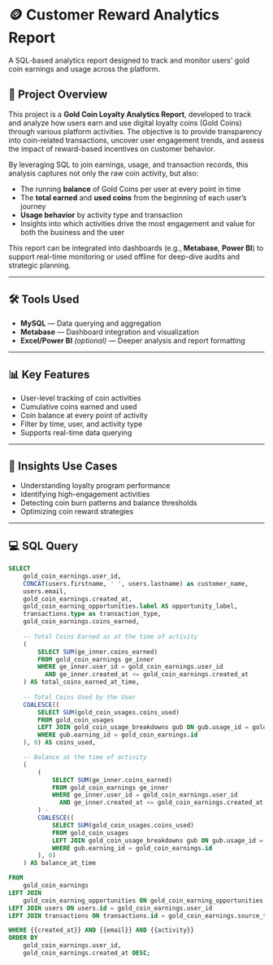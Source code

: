 # 🪙 Customer Reward Analytics Report

A SQL-based analytics report designed to track and monitor users' gold coin earnings and usage across the platform.

## 🧾 Project Overview

This project is a **Gold Coin Loyalty Analytics Report**, developed to track and analyze how users earn and use digital loyalty coins (Gold Coins) through various platform activities. The objective is to provide transparency into coin-related transactions, uncover user engagement trends, and assess the impact of reward-based incentives on customer behavior.

By leveraging SQL to join earnings, usage, and transaction records, this analysis captures not only the raw coin activity, but also:

- The running **balance** of Gold Coins per user at every point in time  
- The **total earned** and **used coins** from the beginning of each user’s journey  
- **Usage behavior** by activity type and transaction  
- Insights into which activities drive the most engagement and value for both the business and the user  

This report can be integrated into dashboards (e.g., **Metabase**, **Power BI**) to support real-time monitoring or used offline for deep-dive audits and strategic planning.

---

## 🛠 Tools Used

- **MySQL** — Data querying and aggregation  
- **Metabase** — Dashboard integration and visualization  
- **Excel/Power BI** *(optional)* — Deeper analysis and report formatting

---

## 📊 Key Features

- User-level tracking of coin activities  
- Cumulative coins earned and used  
- Coin balance at every point of activity  
- Filter by time, user, and activity type  
- Supports real-time data querying  

---

## 🧠 Insights Use Cases

- Understanding loyalty program performance  
- Identifying high-engagement activities  
- Detecting coin burn patterns and balance thresholds  
- Optimizing coin reward strategies

---

## 💻 SQL Query

```sql
SELECT 
    gold_coin_earnings.user_id,
    CONCAT(users.firstname, ' ', users.lastname) as customer_name,
    users.email,
    gold_coin_earnings.created_at,
    gold_coin_earning_opportunities.label AS opportunity_label,
    transactions.type as transaction_type,
    gold_coin_earnings.coins_earned,
    
    -- Total Coins Earned as at the time of activity
    (
        SELECT SUM(ge_inner.coins_earned)
        FROM gold_coin_earnings ge_inner
        WHERE ge_inner.user_id = gold_coin_earnings.user_id 
          AND ge_inner.created_at <= gold_coin_earnings.created_at
    ) AS total_coins_earned_at_time,
    
    -- Total Coins Used by the User
    COALESCE((
        SELECT SUM(gold_coin_usages.coins_used)
        FROM gold_coin_usages 
        LEFT JOIN gold_coin_usage_breakdowns gub ON gub.usage_id = gold_coin_usages.id
        WHERE gub.earning_id = gold_coin_earnings.id
    ), 0) AS coins_used,

    -- Balance at the time of activity
    (
        (
            SELECT SUM(ge_inner.coins_earned)
            FROM gold_coin_earnings ge_inner
            WHERE ge_inner.user_id = gold_coin_earnings.user_id 
              AND ge_inner.created_at <= gold_coin_earnings.created_at
        ) - 
        COALESCE((
            SELECT SUM(gold_coin_usages.coins_used)
            FROM gold_coin_usages 
            LEFT JOIN gold_coin_usage_breakdowns gub ON gub.usage_id = gold_coin_usages.id
            WHERE gub.earning_id = gold_coin_earnings.id
        ), 0)
    ) AS balance_at_time

FROM 
    gold_coin_earnings 
LEFT JOIN 
    gold_coin_earning_opportunities ON gold_coin_earning_opportunities.id = gold_coin_earnings.opportunity_id
LEFT JOIN users ON users.id = gold_coin_earnings.user_id
LEFT JOIN transactions ON transactions.id = gold_coin_earnings.source_transaction_id

WHERE {{created_at}} AND {{email}} AND {{activity}}
ORDER BY 
    gold_coin_earnings.user_id,
    gold_coin_earnings.created_at DESC;


